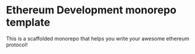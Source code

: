 # Ethereum Development monorepo template
This is a scaffolded monorepo that helps you write your awesome ethereum protocol!
